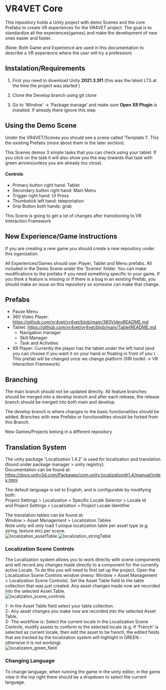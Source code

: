 # VR4VET Core
This repository holds a Unity project with demo Scenes and the core Prefabs to create VR experiences for the VR4VET project. The goal is to standardize all the experiences(games) and make the development of new ones easier and faster.

(Note: Both Game and Experience are used in this documentation to describe a VR experience where the user will try a profession)

## Instalation/Requirements

1. First you need to download Unity **2021.3.5f1** (this was the latest LTS at the time the project was started )

2. Clone the Develop branch using git clone 

3. Go to ‘Window’ -> ‘Package manage’ and make sure **Open XR Plugin** is installed. If  already there ignore this step


## Using the Demo Scene

Under the VR4VET/Scenes you should see a scene called ‘Template 1’. This the existing Prefabs (more about them in the later section). 

This Scenes demos 3 simple tasks that you can check using your tablet. If you click on the task it will also show you the way towards that task with green arrows(unless you are already too close). 

#### Controls

* Primary button right hand: Tablet
* Secondary button right hand: Main Menu
* Trigger right hand: UI Press
* Thumbstick left hand: teleportation
* Grip Button both hands: grab
 

This Scene is going to get a lot of changes after transitioning to VR Interaction Framework



## New Experience/Game instructions

If you are creating a new game you should create a new repository under this oganization. 

All Experiences/Games should use: Player, Tablet and Menu prefabs. All included in the Demo Scene under the 'Scenes' folder. You can make modifications to the prefabs if you need something specific to your game. If you think a feature is missing or if there is a bug in an existing Prefab, you should make an issue on this repository so someone can make that change.   


## Prefabs
* Pause Menu
* 360 Video Player: https://github.com/vr4vet/vr4vet/blob/main/360VideoREADME.md
* Tablet: https://github.com/vr4vet/vr4vet/blob/main/TabletREADME.md
  - Navigation manager
  - Skill Manager
  - Task and Activities
* XR Player:
Currently the player has the tablet under the left hand (and you can choose if you want it on your hand or floating in front of you )
This prefab will be changed once we change platform (XRI toolkit -> VR Interaction Framework)

## Branching 
The main branch should not be updated directly. All feature branches should be merged into a develop branch and after each release, the release branch should be merged into both main and develop.

The develop branch is where changes to the basic functionalities should be added. Branches with new Prefabs or functionalities should be forked from this Branch.

New Games/Projects belong in a different repository

## Translation System
The unity package 'Localization 1.4.2' is used for localization and translation (found under package manager > unity registry).\
Documentation can be found at: https://docs.unity3d.com/Packages/com.unity.localization@1.4/manual/index.html

The default language is set to English, and is configurable by modifying both:\
Project Settings > Localization > Specific Locale Selector > Locale Id\
and Project Settings > Localization > Project Locale Identifier

The translation tables can be found at:\
Window > Asset Management > Localization Tables\
Note unity will only load 1 unique localization table per asset type (e.g. string, texture etc) per scene.\
![localization_assetTable](https://user-images.githubusercontent.com/112614548/201331878-29aab447-3a25-4215-b933-567068ad65be.JPG)
![localization_stringTable](https://user-images.githubusercontent.com/112614548/201331898-93e537e8-fb66-4fc0-be55-4550041d510f.JPG)


### Localization Scene Controls
The Localization system allows you to work directly with scene components and will record any changes made directly to a component for the currently active Locale. To do this you will need to first set up the project. Open the Localization Scene Controls window (menu: Window > Asset Management > Localization Scene Controls). Set the Asset Table field to the table collection that was just created. Any asset changes made now are recorded into the selected Asset Table.\
![localizaton_scene_controls](https://user-images.githubusercontent.com/112614548/201331917-6a5fb404-280f-4f85-88b6-df8482bbcc91.JPG)

1- In the Asset Table field select your table collection.\
2- Any asset changes you make now are recorded into the selected Asset Table.\
3- The workflow is: Select the current locale in the Localization Scene Controls, modify assets to conform to the selected locale (e.g. if 'French' is selected as current locale, then edit the asset to be french, the edited fields that are tracked by the localization system will highlight in GREEN - otherwise it is not working).\
![localizaton_green_field](https://user-images.githubusercontent.com/112614548/201331942-479f7ed3-c646-440d-93ae-d4f4946319b2.JPG)

### Changing Language
To change language, when running the game in the unity editor, in the game view in the top right there should be a dropdown to select the current language.
